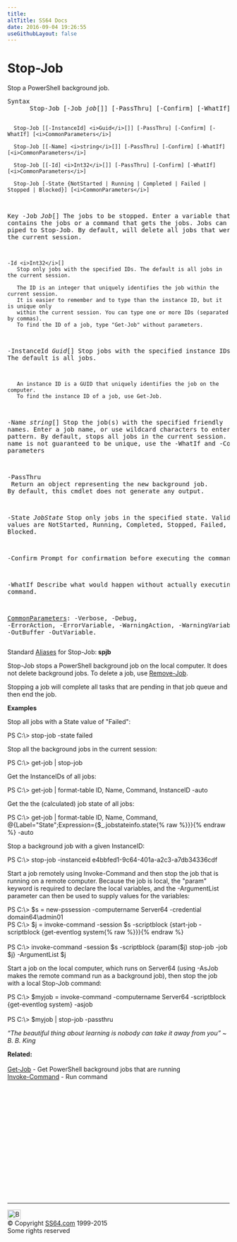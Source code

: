 ```yaml
---
title:
altTitle: SS64 Docs
date: 2016-09-04 19:26:55
useGithubLayout: false
---
```

<!-- #BeginLibraryItem "/Library/head_ps.lbi" --><!-- #EndLibraryItem --><h1>Stop-Job</h1> 
<p>Stop a PowerShell background job.</p>
<pre>Syntax
      Stop-Job [-Job <i>job</i>[]] [-PassThru] [-Confirm] [-WhatIf] [<i>CommonParameters</i>]

      Stop-Job [[-InstanceId] <i>Guid</i>[]] [-PassThru] [-Confirm] [-WhatIf] [<i>CommonParameters</i>]

      Stop-Job [[-Name] <i>string</i>[]] [-PassThru] [-Confirm] [-WhatIf] [<i>CommonParameters</i>]

      Stop-Job [[-Id] <i>Int32</i>[]] [-PassThru] [-Confirm] [-WhatIf] [<i>CommonParameters</i>]

      Stop-Job [-State {NotStarted | Running | Completed | Failed | Stopped | Blocked}] [<i>CommonParameters</i>]

Key
   -Job <i>Job</i>[]
       The jobs to be stopped.
       Enter a variable that contains the jobs or a command that gets the jobs.
       Jobs can also be piped to Stop-Job.
       By default, will delete all jobs that were started in the current session.

    -Id <i>Int32</i>[]
       Stop only jobs with the specified IDs. The default is all jobs in the current session.

       The ID is an integer that uniquely identifies the job within the current session.
       It is easier to remember and to type than the instance ID, but it is unique only
       within the current session. You can type one or more IDs (separated by commas).
       To find the ID of a job, type "Get-Job" without parameters.

   -InstanceId <i>Guid</i>[]
       Stop jobs with the specified instance IDs. The default is all jobs.

       An instance ID is a GUID that uniquely identifies the job on the computer.
       To find the instance ID of a job, use Get-Job.

   -Name <i>string</i>[]
       Stop the job(s) with the specified friendly names.
       Enter a job name, or use wildcard characters to enter a job name pattern.
       By default, stops all jobs in the current session.
       The friendly name is not guaranteed to be unique, use the -WhatIf and -Confirm parameters

   -PassThru<br>       Return an object representing the new background job. By default, this cmdlet does not generate any output.

   -State <i>JobState</i>
       Stop only jobs in the specified state.
       Valid values are NotStarted, Running, Completed, Stopped, Failed, and Blocked.

   -Confirm
       Prompt for confirmation before executing the command.
        
   -WhatIf
       Describe what would happen without actually executing the command.

   <a href="common.html">CommonParameters</a>:
       -Verbose, -Debug, -ErrorAction, -ErrorVariable, -WarningAction, -WarningVariable,
       -OutBuffer -OutVariable.</pre>
<p> Standard <a href="get-alias.html">Aliases</a> for Stop-Job:<b><span class="code"> spjb</span></b></p>
<p>Stop-Job  stops a  PowerShell background job on the local computer. It does not delete background jobs. To delete a job, use <a href="remove-job.html">Remove-Job</a>.</p>
<p>Stopping a job will complete all tasks that are pending in that job queue and then end the job.</p>
<p><b>Examples</b></p>
<p>Stop all jobs with a State value of "Failed":</p>
<p><span class="code">PS C:\&gt; stop-job -state failed</span></p>
<p>Stop all the background jobs in the current session:</p>
<p><span class="code">PS C:\&gt; get-job | stop-job</span></p>
<p>Get  the InstanceIDs of all jobs:</p>
<p><span class="code">PS C:\&gt; get-job | format-table ID, Name, Command, InstanceID -auto</span></p>
<p>Get the the (calculated)  job state of all jobs:</p>
<p><span class="code">PS C:\&gt; get-job | format-table ID, Name, Command, @{Label="State";Expression={$_.jobstateinfo.state{% raw %}}}{% endraw %} -auto</span></p>
<p><span class="code"></span> Stop a background job with a given InstanceID:</p>
<p class="code">PS C:\&gt; stop-job -instanceid e4bbfed1-9c64-401a-a2c3-a7db34336cdf</p>
<p>Start a job remotely using Invoke-Command and then stop the job that is running on a remote computer. Because the job is local, the "param" keyword is required to declare the local variables, and the -ArgumentList parameter can then be used to supply values for the variables:</p>
<p><span class="code">PS C:\&gt; $s = new-pssession -computername Server64 -credential domain64\admin01<br>
PS C:\&gt; $j = invoke-command -session $s -scriptblock {start-job -scriptblock {get-eventlog system{% raw %}}}{% endraw %}<br>
<br>
PS C:\&gt; invoke-command -session $s -scriptblock {param($j) stop-job -job $j} -ArgumentList $j</span></p>
<p>Start a job on the local computer, which runs on Server64 (using <span class="code">-AsJob</span> makes the remote command run as a background job), then stop the job with a local Stop-Job command:</p>
<p class="code">PS C:\&gt; $myjob = invoke-command -computername Server64 -scriptblock {get-eventlog system} -asjob<br>
<br>
PS C:\&gt; $myjob | stop-job -passthru</p>
<p class="quote"><i>“The beautiful thing about learning is nobody can take it away from you” ~ B. B. King</i></p>
<p><b>Related:</b><br><br>
<a href="get-job.html">Get-Job</a> - Get PowerShell background jobs that are running<br> 
<a href="invoke-command.html">Invoke-Command</a>        -   Run command
<!-- #BeginLibraryItem "/Library/foot_ps.lbi" --></p><p>
<!-- PowerShell300 -->
<ins class="adsbygoogle" style="display:inline-block;width:300px;height:250px" data-ad-client="ca-pub-6140977852749469" data-ad-slot="6253539900"></ins>
<script>
(adsbygoogle = window.adsbygoogle || []).push({});
</script></p>
<hr>
<div id="bl" class="footer"><a href="stop-job.html#"><img src="../images/top.png" width="30" height="22" alt="Back to the Top"></a></div>
<div id="br" class="footer, tagline">© Copyright <a href="http://ss64.com/">SS64.com</a> 1999-2015<br>
Some rights reserved</div><!-- #EndLibraryItem -->

